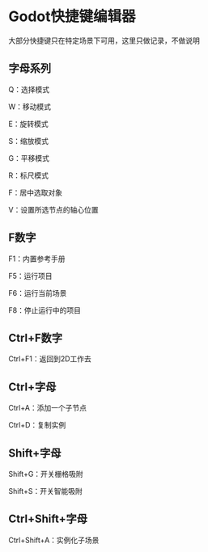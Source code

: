 # Godot快捷键编辑器

大部分快捷键只在特定场景下可用，这里只做记录，不做说明

## 字母系列

Q：选择模式

W：移动模式

E：旋转模式

S：缩放模式

G：平移模式

R：标尺模式

F：居中选取对象

V：设置所选节点的轴心位置

## F数字

F1：内置参考手册

F5：运行项目

F6：运行当前场景

F8：停止运行中的项目

## Ctrl+F数字

Ctrl+F1：返回到2D工作去

## Ctrl+字母

Ctrl+A：添加一个子节点

Ctrl+D：复制实例

## Shift+字母

Shift+G：开关栅格吸附

Shift+S：开关智能吸附

## Ctrl+Shift+字母

Ctrl+Shift+A：实例化子场景

